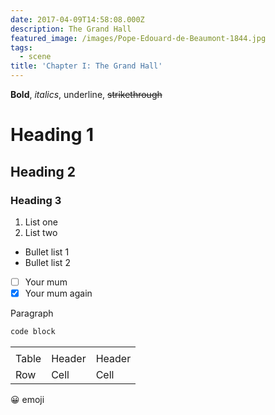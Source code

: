 ```yaml
---
date: 2017-04-09T14:58:08.000Z
description: The Grand Hall
featured_image: /images/Pope-Edouard-de-Beaumont-1844.jpg
tags:
  - scene
title: 'Chapter I: The Grand Hall'
---
```

**Bold**, *italics*, underline, ~~strikethrough~~

# Heading 1

## Heading 2

### Heading 3

1.  List one
2.  List two

*   Bullet list 1
*   Bullet list 2
*   [ ] Your mum
*   [x] Your mum again

Paragraph

```javascript
code block
```

|       |        |        |
| ----- | ------ | ------ |
|       |        |        |
| Table | Header | Header |
| Row   | Cell   | Cell   |

😀 emoji